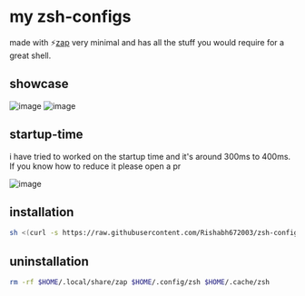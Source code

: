 # my zsh-configs

made with ⚡[zap](https://github.com/zap-zsh-zap) very minimal and has all the stuff you would require for a great shell.

## showcase

![image](https://user-images.githubusercontent.com/53911515/201460548-1957f0e5-bede-4f97-b72b-6ddd64c287cb.png)
![image](https://user-images.githubusercontent.com/53911515/201460573-e4bbc0ce-566b-4225-abd7-9aad08ebd266.png)

## startup-time

i have tried to worked on the startup time and it's around 300ms to 400ms. If you know how to reduce it please open a pr

![image](https://user-images.githubusercontent.com/53911515/201516321-68531705-211e-4bbd-a5dc-eec93801b3e9.png)

## installation

```bash
sh <(curl -s https://raw.githubusercontent.com/Rishabh672003/zsh-configs/main/install.sh)
```

## uninstallation

```bash
rm -rf $HOME/.local/share/zap $HOME/.config/zsh $HOME/.cache/zsh
```
